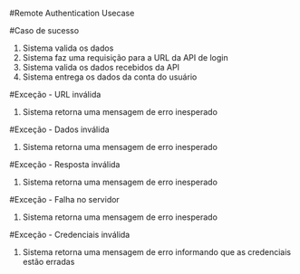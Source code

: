 #Remote Authentication Usecase

#Caso de sucesso
1. Sistema valida os dados
2. Sistema faz uma requisição para a URL da API de login
3. Sistema valida os dados recebidos da API
4. Sistema entrega os dados da conta do usuário

#Exceção - URL inválida
1. Sistema retorna uma mensagem de erro inesperado

#Exceção - Dados inválida
1. Sistema retorna uma mensagem de erro inesperado

#Exceção - Resposta inválida
1. Sistema retorna uma mensagem de erro inesperado

#Exceção - Falha no servidor
1. Sistema retorna uma mensagem de erro inesperado

#Exceção - Credenciais inválida
1. Sistema retorna uma mensagem de erro informando que as credenciais estão erradas